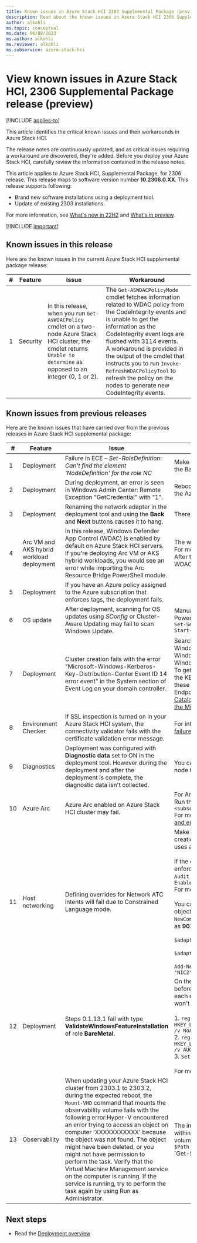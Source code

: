 ```yaml
---
title: Known issues in Azure Stack HCI 2303 Supplemental Package (preview)
description: Read about the known issues in Azure Stack HCI 2306 Supplemental Package (preview).
author: alkohli
ms.topic: conceptual
ms.date: 06/08/2023
ms.author: alkohli
ms.reviewer: alkohli
ms.subservice: azure-stack-hci
---
```


# View known issues in Azure Stack HCI, 2306 Supplemental Package release (preview)

[!INCLUDE [applies-to](../includes/hci-applies-to-supplemental-package.md)]

This article identifies the critical known issues and their workarounds in Azure Stack HCI.

The release notes are continuously updated, and as critical issues requiring a workaround are discovered, they're added. Before you deploy your Azure Stack HCI, carefully review the information contained in the release notes.

This article applies to Azure Stack HCI, Supplemental Package, for 2306 release. This release maps to software version number **10.2306.0.XX**. This release supports following:

- Brand new software installations using a deployment tool. 
- Update of existing 2303 installations.

For more information, see [What's new in 22H2](whats-new.md#azure-stack-hci-supplemental-package-preview) and [What's in preview](./manage/whats-new-2303-preview.md#azure-stack-hci-2303-supplemental-package-preview).

[!INCLUDE [important](../includes/hci-preview.md)]

## Known issues in this release

Here are the known issues in the current Azure Stack HCI supplemental package release:

|#|Feature|Issue|Workaround|
|-|------|------|----------|
|1|Security |In this release, when you run `Get-AsWDACPolicy` cmdlet on a two-node Azure Stack HCI cluster, the cmdlet returns `Unable to determine` as opposed to an integer (0, 1 or 2). |The `Get-ASWDACPolicyMode` cmdlet fetches information related to WDAC policy from the CodeIntegrity events and is unable to get the information as the CodeIntegrity event logs are flushed with 3114 events. <br> A workaround is provided in the output of the cmdlet that instructs you to run `Invoke-RefreshWDACPolicyTool` to refresh the policy on the nodes to generate new CodeIntegrity events.|


## Known issues from previous releases

Here are the known issues that have carried over from the previous releases in Azure Stack HCI supplemental package:

|#|Feature|Issue|Workaround|
|-|------|------|----------|
|1|Deployment |Failure in ECE – *Set-RoleDefinition: Can't find the element 'NodeDefinition' for the role NC*|Make sure that a DVD isn't inserted in the physical machine or mounted via the Baseboard Management Controller (BMC).|
|2|Deployment |During deployment, an error is seen in Windows Admin Center: Remote Exception "GetCredential" with "1".|Reboot the staging server and run the bootstrap script again. Make sure that the Azure credentials for the subscription haven't expired and are correct.|
|3|Deployment |Renaming the network adapter in the deployment tool and using the **Back** and **Next** buttons causes it to hang.|There's no workaround for this is in the preview release.|
|4|Arc VM and AKS hybrid workload deployment |In this release, Windows Defender App Control (WDAC) is enabled by default on Azure Stack HCI servers. If you're deploying Arc VM or AKS hybrid workloads, you would see an error while importing the Arc Resource Bridge PowerShell module. |The workaround is to switch WDAC policy mode to `Audit` instead of `Enforced`. For more information, see [Enable WDAC policy modes](./concepts/security-windows-defender-application-control.md#enable-wdac-policy-modes). <br> After the workload deployment is complete, you can run the cmdlet to switch WDAC policy mode back to the default enforced mode.|
|5|Deployment |If you have an Azure policy assigned to the Azure subscription that enforces tags, the deployment fails.||
|6|OS update|After deployment, scanning for OS updates using *SConfig* or Cluster-Aware Updating may fail to scan Windows Update.|Manually enable and start the *wuauserv* service. Run the following PowerShell commands: <br>`Set-Service -Name WUAUServ -StartupType Auto -Verbose`<br/>`Start-Service -Name WUAUServ`|
|7|Deployment|Cluster creation fails with the error "Microsoft-Windows-Kerberos-Key-Distribution-Center Event ID 14 error event" in the System section of Event Log on your domain controller.|Search for and install the following cumulative updates:<br>Windows Server 2022: [KB5021656](https://support.microsoft.com/help/5021656)<br>Windows Server 2019: [KB5021655](https://support.microsoft.com/help/5021655)<br>Windows Server 2016: [KB5021654](https://support.microsoft.com/help/5021654)<br>To get the standalone package for these out-of-band updates, search for the KB number in the Microsoft Update Catalog. You can manually import these updates into Windows Server Update Services (WSUS) and Microsoft Endpoint Configuration Manager. For WSUS instructions, see [WSUS and the Catalog Site](/windows-server/administration/windows-server-update-services/manage/wsus-and-the-catalog-site#the-microsoft-update-catalog-site). For Configuration Manger instructions, see [Import updates from the Microsoft Update Catalog](/mem/configmgr/sum/get-started/synchronize-software-updates#import-updates-from-the-microsoft-update-catalog). |
|8|Environment Checker| If SSL inspection is turned on in your Azure Stack HCI system, the connectivity validator fails with the certificate validation error message.  | For information about the error and how to troubleshoot it, see [Potential failure scenario for connectivity validator](./manage/use-environment-checker.md#potential-failure-scenario-for-connectivity-validator).|
|9|Diagnostics | Deployment was configured with **Diagnostic data** set to ON in the deployment tool. However during the deployment and after the deployment is complete, the diagnostic data isn't collected.|You can run the `Send-DiagnosticsData`command on Azure Stack HCI cluster node to collect diagnostic logs. |
|10|Azure Arc |Azure Arc enabled on Azure Stack HCI cluster may fail. |For Arc enablement failures, manually repair the registration on your cluster: <br> Run this command: `Register-AzStackHCI  -SubscriptionId "<subscription_ID>" -ComputerName Server1 -RepairRegistration` <br> For more information, see [Troubleshoot Azure Stack HCI registration issues and errors](./deploy/troubleshoot-hci-registration.md).|
|11|Host networking |Defining overrides for Network ATC intents will fail due to Constrained Language mode. |Make sure to configure overrides to default values during the network intent creation. After your cluster is deployed, you can create a network intent that uses a customized value for the property. <br><br> If the cluster is in Windows Defender Application Control (WDAC) enforcement mode, switch the node from where you'll set the override in `Audit` mode. To switch the local node to audit, run the following command: <br> `Enable-ASLocalWDACPolicy -Mode Audit` <br>For more information, see [Enable WDAC policy modes](./concepts/security-windows-defender-application-control.md#enable-wdac-policy-modes). <br/><br>You can now create a new compute intent with a customized value for any object property. For example, to create a new compute intent `NewComputeIntent` on adapters `NIC1` and `NIC2` that uses `JumboPacket` property as **9014**, run the following commands:<br/><br> `$adapterOverrides = New-NetIntentAdapterPropertyOverrides`<br><br>`$adapterOverrides.JumboPacket = 9014`<br><br>`Add-NetIntent -Name NewComputeIntent -Compute -AdapterName @("NIC1", "NIC2") -AdapterPropertyOverrides $adapterOverrides`<br> |
|12|Deployment|Steps 0.1.13.1 fail with type **ValidateWindowsFeatureInstallation** of role **BareMetal**.|On the first boot, immediately after you install the operating system and before you configure the network settings, run the following commands on each of the host servers. These commands ensure that Windows updates won't be downloaded and installed during the deployment.<br><br/>1. `reg add HKEY_LOCAL_MACHINE\SOFTWARE\Policies\Microsoft\Windows\WindowsUpdate\AU /v NoAutoUpdate /t REG_DWORD /d 1 /f`<br />2. `reg add HKEY_LOCAL_MACHINE\SOFTWARE\Policies\Microsoft\Windows\WindowsUpdate\AU /v AUOptions /t REG_DWORD /d 3 /f`<br />3. `Set-Service "WUAUSERV" -StartupType Disabled`<br/><br> For more information, see [Configure the operating system using the SConfig](../hci/deploy/deployment-tool-install-os.md#configure-the-operating-system-using-sconfig).<br/>|
|13|Observability      | When updating your Azure Stack HCI cluster from 2303.1 to 2303.2, during the expected reboot, the `Mount-VHD` command that mounts the observability volume fails with the following error:Hyper-V encountered an error trying to access an object on computer 'XXXXXXXXXXX' because the object was not found. The object might have been deleted, or you might not have permission to perform the task. Verify that the Virtual Machine Management service on the computer is running. If the service is running, try to perform the task again by using Run as Administrator.|The inability to mount the VHD is temporary and should resolve by itself within some time. If the issue persists, follow these steps to mount the volume:<br>`$Path = "$env:SystemDrive\Observability.vhdx"`<br>`Get-SmbOpenFile | Where-Object -Property -Path ieq $Path | Close-SmbOpenFile`<br>`Mount-VHD -Path $Path`|

## Next steps

- Read the [Deployment overview](./deploy/deployment-tool-introduction.md)
